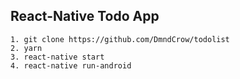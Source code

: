 ## React-Native Todo App

```
1. git clone https://github.com/DmndCrow/todolist
2. yarn
3. react-native start
4. react-native run-android
```
